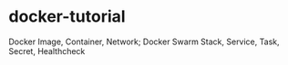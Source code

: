 # docker-tutorial
Docker Image, Container, Network; Docker Swarm Stack, Service, Task, Secret, Healthcheck
